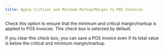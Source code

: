 ```yaml
---
title: Apply Critical and Minimum Markup/Margin to POS Invoices
---
```



Check this option to ensure that the minimum and critical margin/markup  is applied to POS invoices. This check box is selected by default.


If you clear this check box, you can save a POS invoice even if its  total value is below the critical and minimum margin/markup.
